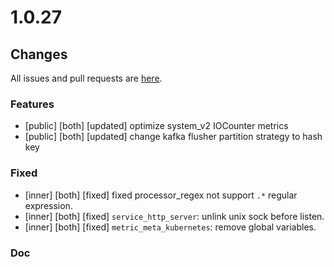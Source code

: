# 1.0.27
## Changes
All issues and pull requests are [here](https://github.com/alibaba/ilogtail/milestone/1).
### Features
- [public] [both] [updated] optimize system_v2 IOCounter metrics
- [public] [both] [updated] change kafka flusher partition strategy to hash key
### Fixed
- [inner]  [both]  [fixed] fixed processor_regex not support `.*` regular expression.
- [inner]  [both]  [fixed] `service_http_server`: unlink unix sock before listen.
- [inner]  [both]  [fixed] `metric_meta_kubernetes`: remove global variables.
### Doc

